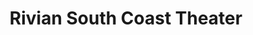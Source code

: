 ---
title: "Rivian South Coast Theater"
url: /laguna-beach/rivian-south-coast-theater/
shop: Autohaus
---